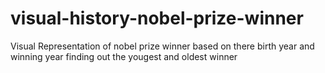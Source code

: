 # visual-history-nobel-prize-winner
 Visual Representation of nobel prize winner based on there birth year and winning year finding out the yougest and oldest winner
